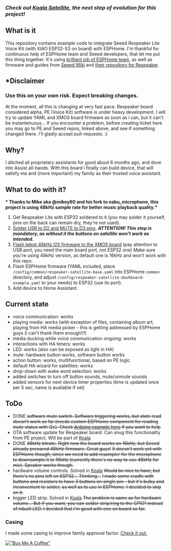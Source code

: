 ### _Check out [Koala Satellite](https://github.com/formatBCE/Koala-Satellite), the next step of evolution for this project!_

## What is it
This repository contains example code to integrate Seeed Respeaker Lite Voice Kit (with XIAO ESP32-S3 on board) with ESPHome.
I'm thankful for continuous help of ESPHome team and Seeed developers, that let me put this thing together. 
It's using [brilliant job of ESPHome team](https://github.com/esphome/home-assistant-voice-pe), as well as firmware and guides from [Seeed Wiki](https://wiki.seeedstudio.com/xiao_respeaker/) and [their repository for Respeaker](https://github.com/respeaker/ReSpeaker_Lite/tree/master).

## *Disclaimer
### Use this on your own risk. Expect breaking changes.
At the moment, all this is changing at very fast pace. Respeaker board considered alpha, PE (Voice Kit) software is under heavy development. I will try to update YAML and XMOS board firmware as soon as i can, but it can't be instantenuous...
If you encounter a problem, before creating ticket here you may go to PE and Seeed repos, linked above, and see if something changed there. I'll gladly accept pull-requests. :)

## Why?
I ditched all proprietary assistants for good about 6 months ago, and dove into Assist all-hands. 
With this board i finally can build device, that will satisfy me and (more important) my family as their trusted voice assistant.

## What to do with it?
__* Thanks to Mike aka @mikey60 and his fork to nabu_microphone, this project is using 48kHz sample rate for better music playback quality.*__
1. Get Respeaker Lite with ESP32 soldered to it (you may solder it yourself, pins on the back can remain dry, they're not used).
2. [Solder USR to D2 and MUTE to D3 pins](https://wiki.seeedstudio.com/respeaker_button/). _**ATTENTION! This step is mandatory, as without it the buttons on satellite won't work as intended.**_
3. [Flash latest 48kHz I2S firmware to the XMOS board](https://wiki.seeedstudio.com/xiao_respeaker/#flash-the-i2s-firmware) (pay attention to USB port, you need the main board port, not ESP32 one) Make sure you're using 48kHz version, as default one is 16kHz and won't work with this repo.
5. Flash ESPHome firmware (YAML included, place `/config/common/respeaker-satellite-base.yaml` into ESPHome `common` directory, and adjust `/config/respeaker-satellite-dashboard-example.yaml` to your needs) to ESP32 (use its port).
6. Add device to Home Assistant.

## Current state
- voice communication: works
- playing media: works (with exception of files, containing album art, playing from HA media picker - this is getting addressed by ESPHome guys (i can't thank them enough!!!)
- media ducking while voice communication ongoing: works
- interactions with HA timers: works
- LED: works (also can be exposed as light in HA)
- mute: hardware button works, software button works
- action button: works, multifunctional, based on PE logic
- default HA wizard for satellites: works
- drop-down with wake word selection: works
- added switches to turn off button sounds, mute/unmute sounds
- added sensors for next device timer properties (time is updated once per 5 sec, name is available if set)

## ToDo
- DONE ~~software mute switch. Software triggering works, but state read doesn't work so far (needs custom ESPHome component for reading mute status with i2c). Check [Arduino example here](https://github.com/respeaker/ReSpeaker_Lite/blob/master/xiao_esp32s3_examples/xiao_i2c_get_register_value/xiao_i2c_get_register_value.ino#L55) if you want to help~~
- OTA software update for Respeaker board. Can snug this functionality from PE project. Will be part of [Koala](https://github.com/formatBCE/Koala-Satellite)
- DONE ~~48kHz bitrate. Right now the board works on 16kHz, but Seeed already preoared 48kHz firmware. Great guys!~~
  ~~It doesn't work yet with ESPHome though, since we need to add resampler for the microphone to downsample it to 16kHz (currently there's no way to use 48kHz for mic). Speaker works though.~~
- hardware volume controls. Solved in [Koala](https://github.com/formatBCE/Koala-Satellite) ~~Would be nice to have, but there's no pins left on ESP32... Thinking...~~ ~~I made some cradle with buttons and resistors to have 3 buttons on single pin - but it's bulky and inconvenient to solder, as well as to use in ESPHome. I decided to skip on it.~~
- bigger LED strip. Solved in [Koala](https://github.com/formatBCE/Koala-Satellite) ~~The problem is same as for hardware volume... But if you want, you can solder strip/ring to the GPIO1 instead of inbuilt LED. I decided that i'm good with one on board so far.~~

### Casing
I made some casing to improve family approval factor. [Check it out.](casing/Casing.md)


[!["Buy Me A Coffee"](https://www.buymeacoffee.com/assets/img/custom_images/orange_img.png)](https://www.buymeacoffee.com/formatbce)
